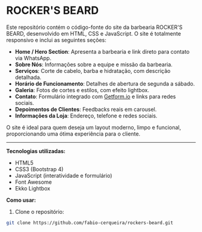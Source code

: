 # ROCKER'S BEARD

Este repositório contém o código-fonte do site da barbearia ROCKER'S BEARD, desenvolvido em HTML, CSS e JavaScript. O site é totalmente responsivo e inclui as seguintes seções:

- **Home / Hero Section**: Apresenta a barbearia e link direto para contato via WhatsApp.
- **Sobre Nós**: Informações sobre a equipe e missão da barbearia.
- **Serviços**: Corte de cabelo, barba e hidratação, com descrição detalhada.
- **Horário de Funcionamento**: Detalhes de abertura de segunda a sábado.
- **Galeria**: Fotos de cortes e estilos, com efeito lightbox.
- **Contato**: Formulário integrado com [Getform.io](https://getform.io) e links para redes sociais.
- **Depoimentos de Clientes**: Feedbacks reais em carousel.
- **Informações da Loja**: Endereço, telefone e redes sociais.

O site é ideal para quem deseja um layout moderno, limpo e funcional, proporcionando uma ótima experiência para o cliente.

---

**Tecnologias utilizadas:**
- HTML5
- CSS3 (Bootstrap 4)
- JavaScript (interatividade e formulário)
- Font Awesome
- Ekko Lightbox

**Como usar:**
1. Clone o repositório:  
```bash
git clone https://github.com/fabio-cerqueira/rockers-beard.git
